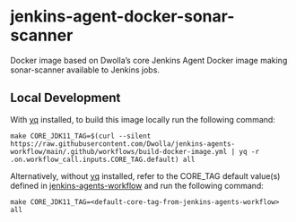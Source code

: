 # jenkins-agent-docker-sonar-scanner
Docker image based on Dwolla’s core Jenkins Agent Docker image making sonar-scanner available to Jenkins jobs.

## Local Development

With [yq](https://kislyuk.github.io/yq/) installed, to build this image locally run the following command:

`make CORE_JDK11_TAG=$(curl --silent https://raw.githubusercontent.com/Dwolla/jenkins-agents-workflow/main/.github/workflows/build-docker-image.yml | yq -r .on.workflow_call.inputs.CORE_TAG.default) all`

Alternatively, without [yq](https://kislyuk.github.io/yq/) installed, refer to the CORE_TAG default value(s) defined in [jenkins-agents-workflow](https://github.com/Dwolla/jenkins-agents-workflow/blob/main/.github/workflows/build-docker-image.yml) and run the following command:

`make CORE_JDK11_TAG=<default-core-tag-from-jenkins-agents-workflow> all`